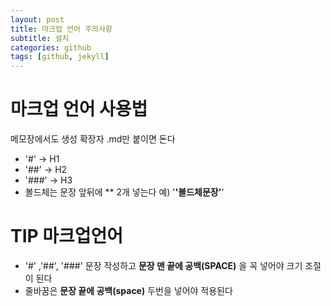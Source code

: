```yaml
---
layout: post
title: 마크업 언어 주의사항
subtitle: 설치
categories: github
tags: [github, jekyll]
---
```


# 마크업 언어 사용법
메모장에서도 생성 확장자 .md만 붙이면 돈다
- '#' -> H1 
- '##' -> H2
- '###' -> H3 
- 볼드체는 문장 앞뒤에 ** 2개 넣는다 예) '**'볼드체문장'**'
  
  
# TIP 마크업언어
- '#' ,'##', '###' 문장 작성하고 **문장 맨 끝에 공백(SPACE)** 을 꼭 넣어야 크기 조절이 된다
- 줄바꿈은 **문장 끝에 공백(space)** 두번을 넣어야 적용된다

